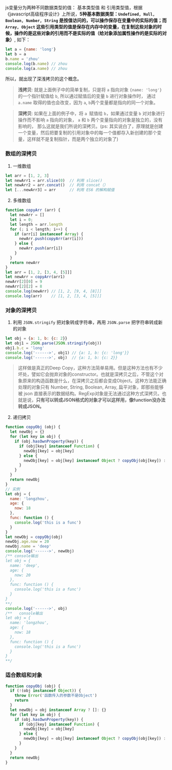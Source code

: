 js变量分为两种不同数据类型的值： 基本类型值 和 引用类型值，根据《javascript高级程序设计》上所说，**5种基本数据类型：`Undefined, Null, Boolean, Number, String` 是按值访问的，可以操作保存在变量中的实际的值；而 `Array, Object` 这些引用类型的值是保存在内存中的变量，在复制这些对象的时候，操作的是这些对象的引用而不是实际的值（给对象添加属性操作的是实际的对象）**, 如下：
```javascript
let a = {name: 'long'}
let b = a
b.name = 'zhou'
console.log(b.name) // zhou
console.log(a.name) // zhou
```
所以，就出现了深浅拷贝的这个概念。

>**浅拷贝**: 就是上面例子中的简单复制，只是将 `a` 指向对象 `{name: 'long'}` 的一个指针赋值给 `b`, 所以通过赋值后的变量 `b` 进行对象操作时， 通过 `a.name` 取得的值也会改变，因为 `a`, `b`两个变量都是指向的同一个对象。

>**深拷贝**: 如果在上面的例子中，将 `a `赋值给 `b`，如果通过变量 `b` 对对象进行操作而不影响 `a` 指向的对象， `a` 和 `b` 两个变量指向的对象是独立的，没有影响的， 那么这就是我们所说的深拷贝。(ps: 其实说白了，原理就是创建一个变量，然后把要复制的引用对象中的每一个值都存入新创建的那个变量，这样就不是复制指针，而是两个独立的对象了)

### 数组的深拷贝
1. 一维数组
```javascript
let arr = [1, 2, 3]
let newArr1 = arr.slice(0)  // 利用 slice()
let newArr2 = arr.concat()  // 利用 concat（）
let [...newArr3] = arr      // 利用 ES6 的解构赋值
```

2. 多维数组
```javascript
function copyArr (arr) {
  let newArr = []
  let i = 0;
  let length = arr.length
  for (; i < length; i++) {
    if (arr[i] instanceof Array) {
      newArr.push(copyArr(arr[i]))
    } else {
      newArr.push(arr[i])
    }
  } 
  return newArr
}
let arr = [1, 2, [3, 4, [5]]]
let newArr = copyArr(arr1)
newArr[2][0] = 9
newArr[2][2] = 8
console.log(newArr) // [1, 2, [9, 4, [8]]]
console.log(arr)    // [1, 2, [3, 4, [5]]]
```

### 对象的深拷贝
1. 利用 `JSON.stringify` 把对象转成字符串，再用 `JSON.parse` 把字符串转成新的对象
```javascript
let obj = {a: 1, b: {c: 2}}
let obj1 = JSON.parse(JSON.stringify(obj))
obj1.b.c = 'long'
console.log('------>', obj1) // {a: 1, b: {c: 'long'}}
console.log('------>', obj)  // {a: 1, b: {c: 2}}
```
>这样做是真正的Deep Copy，这种方法简单易用。但是这种方法也有不少坏处，譬如它会抛弃对象的constructor。也就是深拷贝之后，不管这个对象原来的构造函数是什么，在深拷贝之后都会变成Object。这种方法能正确处理的对象只有 Number, String, Boolean, Array, 扁平对象，即那些能够被 json 直接表示的数据结构。RegExp对象是无法通过这种方式深拷贝。也就是说，**只有可以转成JSON格式的对象才可以这样用，像function没办法转成JSON。**

2. 递归拷贝
```javascript
function copyObj (obj) {
  let newObj = {}
  for (let key in obj) {
    if (obj.hasOwnProperty(key)) {
      if (obj[key] instanceof Function) {
        newObj[key] = obj[key]
      } else {
        newObj[key] = obj[key] instanceof Object ? copyObj(obj[key]) : obj[key]
      }
    }
  } 
  return newObj
}
// 实例
let obj = {
  name: 'longzhou',
  age: {
    now: 18
  },
  func: function () {
    console.log('this is a func')
  }
}
let newObj = copyObj(obj)
newObj.age.now = 20
newObj.name = 'deep'
console.log('------>', newObj)
/** console输出
let obj = {
  name: 'deep',
  age: {
    now: 20
  },
  func: function () {
    console.log('this is a func')
  }
}
**/
console.log('------>', obj)
/**   console输出
let obj = {
  name: 'longzhou',
  age: {
    now: 18
  },
  func: function () {
    console.log('this is a func')
  }
}
**/
```

### 适合数组和对象
```javascript
function copyObj (obj) {
  if (!(obj instanceof Object)) {
    throw Error('函数传入的参数不是Object')
    return
  }
  let newObj = obj instanceof Array ? []: {}
  for (let key in obj) {
    if (obj.hasOwnProperty(key)) {
      if (obj[key] instanceof Function) {
        newObj[key] = obj[key]
      } else {
        newObj[key] = obj[key] instanceof Object ? copyObj(obj[key]) : obj[key]
      }
    }
  } 
  return newObj
}
```

